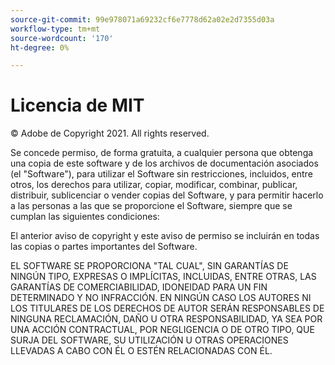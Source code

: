 ```yaml
---
source-git-commit: 99e978071a69232cf6e7778d62a02e2d7355d03a
workflow-type: tm+mt
source-wordcount: '170'
ht-degree: 0%

---
```

# Licencia de MIT

© Adobe de Copyright 2021. All rights reserved.

Se concede permiso, de forma gratuita, a cualquier persona que obtenga una copia de este software y de los archivos de documentación asociados (el &quot;Software&quot;), para utilizar el Software sin restricciones, incluidos, entre otros, los derechos para utilizar, copiar, modificar, combinar, publicar, distribuir, sublicenciar o vender copias del Software, y para permitir hacerlo a las personas a las que se proporcione el Software, siempre que se cumplan las siguientes condiciones:

El anterior aviso de copyright y este aviso de permiso se incluirán en todas las copias o partes importantes del Software.

EL SOFTWARE SE PROPORCIONA &quot;TAL CUAL&quot;, SIN GARANTÍAS DE NINGÚN TIPO, EXPRESAS O IMPLÍCITAS, INCLUIDAS, ENTRE OTRAS, LAS GARANTÍAS DE COMERCIABILIDAD, IDONEIDAD PARA UN FIN DETERMINADO Y NO INFRACCIÓN. EN NINGÚN CASO LOS AUTORES NI LOS TITULARES DE LOS DERECHOS DE AUTOR SERÁN RESPONSABLES DE NINGUNA RECLAMACIÓN, DAÑO U OTRA RESPONSABILIDAD, YA SEA POR UNA ACCIÓN CONTRACTUAL, POR NEGLIGENCIA O DE OTRO TIPO, QUE SURJA DEL SOFTWARE, SU UTILIZACIÓN U OTRAS OPERACIONES LLEVADAS A CABO CON ÉL O ESTÉN RELACIONADAS CON ÉL.
